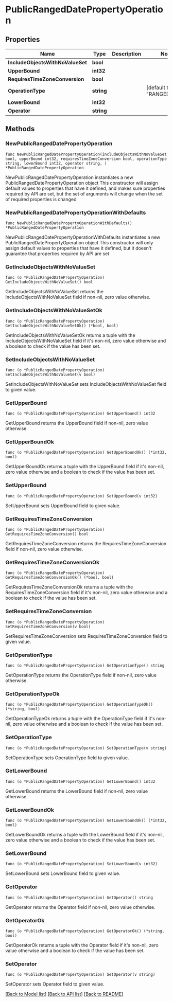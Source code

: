 # PublicRangedDatePropertyOperation

## Properties

Name | Type | Description | Notes
------------ | ------------- | ------------- | -------------
**IncludeObjectsWithNoValueSet** | **bool** |  | 
**UpperBound** | **int32** |  | 
**RequiresTimeZoneConversion** | **bool** |  | 
**OperationType** | **string** |  | [default to "RANGED_DATE"]
**LowerBound** | **int32** |  | 
**Operator** | **string** |  | 

## Methods

### NewPublicRangedDatePropertyOperation

`func NewPublicRangedDatePropertyOperation(includeObjectsWithNoValueSet bool, upperBound int32, requiresTimeZoneConversion bool, operationType string, lowerBound int32, operator string, ) *PublicRangedDatePropertyOperation`

NewPublicRangedDatePropertyOperation instantiates a new PublicRangedDatePropertyOperation object
This constructor will assign default values to properties that have it defined,
and makes sure properties required by API are set, but the set of arguments
will change when the set of required properties is changed

### NewPublicRangedDatePropertyOperationWithDefaults

`func NewPublicRangedDatePropertyOperationWithDefaults() *PublicRangedDatePropertyOperation`

NewPublicRangedDatePropertyOperationWithDefaults instantiates a new PublicRangedDatePropertyOperation object
This constructor will only assign default values to properties that have it defined,
but it doesn't guarantee that properties required by API are set

### GetIncludeObjectsWithNoValueSet

`func (o *PublicRangedDatePropertyOperation) GetIncludeObjectsWithNoValueSet() bool`

GetIncludeObjectsWithNoValueSet returns the IncludeObjectsWithNoValueSet field if non-nil, zero value otherwise.

### GetIncludeObjectsWithNoValueSetOk

`func (o *PublicRangedDatePropertyOperation) GetIncludeObjectsWithNoValueSetOk() (*bool, bool)`

GetIncludeObjectsWithNoValueSetOk returns a tuple with the IncludeObjectsWithNoValueSet field if it's non-nil, zero value otherwise
and a boolean to check if the value has been set.

### SetIncludeObjectsWithNoValueSet

`func (o *PublicRangedDatePropertyOperation) SetIncludeObjectsWithNoValueSet(v bool)`

SetIncludeObjectsWithNoValueSet sets IncludeObjectsWithNoValueSet field to given value.


### GetUpperBound

`func (o *PublicRangedDatePropertyOperation) GetUpperBound() int32`

GetUpperBound returns the UpperBound field if non-nil, zero value otherwise.

### GetUpperBoundOk

`func (o *PublicRangedDatePropertyOperation) GetUpperBoundOk() (*int32, bool)`

GetUpperBoundOk returns a tuple with the UpperBound field if it's non-nil, zero value otherwise
and a boolean to check if the value has been set.

### SetUpperBound

`func (o *PublicRangedDatePropertyOperation) SetUpperBound(v int32)`

SetUpperBound sets UpperBound field to given value.


### GetRequiresTimeZoneConversion

`func (o *PublicRangedDatePropertyOperation) GetRequiresTimeZoneConversion() bool`

GetRequiresTimeZoneConversion returns the RequiresTimeZoneConversion field if non-nil, zero value otherwise.

### GetRequiresTimeZoneConversionOk

`func (o *PublicRangedDatePropertyOperation) GetRequiresTimeZoneConversionOk() (*bool, bool)`

GetRequiresTimeZoneConversionOk returns a tuple with the RequiresTimeZoneConversion field if it's non-nil, zero value otherwise
and a boolean to check if the value has been set.

### SetRequiresTimeZoneConversion

`func (o *PublicRangedDatePropertyOperation) SetRequiresTimeZoneConversion(v bool)`

SetRequiresTimeZoneConversion sets RequiresTimeZoneConversion field to given value.


### GetOperationType

`func (o *PublicRangedDatePropertyOperation) GetOperationType() string`

GetOperationType returns the OperationType field if non-nil, zero value otherwise.

### GetOperationTypeOk

`func (o *PublicRangedDatePropertyOperation) GetOperationTypeOk() (*string, bool)`

GetOperationTypeOk returns a tuple with the OperationType field if it's non-nil, zero value otherwise
and a boolean to check if the value has been set.

### SetOperationType

`func (o *PublicRangedDatePropertyOperation) SetOperationType(v string)`

SetOperationType sets OperationType field to given value.


### GetLowerBound

`func (o *PublicRangedDatePropertyOperation) GetLowerBound() int32`

GetLowerBound returns the LowerBound field if non-nil, zero value otherwise.

### GetLowerBoundOk

`func (o *PublicRangedDatePropertyOperation) GetLowerBoundOk() (*int32, bool)`

GetLowerBoundOk returns a tuple with the LowerBound field if it's non-nil, zero value otherwise
and a boolean to check if the value has been set.

### SetLowerBound

`func (o *PublicRangedDatePropertyOperation) SetLowerBound(v int32)`

SetLowerBound sets LowerBound field to given value.


### GetOperator

`func (o *PublicRangedDatePropertyOperation) GetOperator() string`

GetOperator returns the Operator field if non-nil, zero value otherwise.

### GetOperatorOk

`func (o *PublicRangedDatePropertyOperation) GetOperatorOk() (*string, bool)`

GetOperatorOk returns a tuple with the Operator field if it's non-nil, zero value otherwise
and a boolean to check if the value has been set.

### SetOperator

`func (o *PublicRangedDatePropertyOperation) SetOperator(v string)`

SetOperator sets Operator field to given value.



[[Back to Model list]](../README.md#documentation-for-models) [[Back to API list]](../README.md#documentation-for-api-endpoints) [[Back to README]](../README.md)


